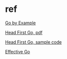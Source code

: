 # ref

[Go by Example](https://gobyexample.com/)

[Head First Go, pdf](https://edu.anarcho-copy.org/Programming%20Languages/Go/head-first-go-jay-mcgavren.pdf)

[Head First Go, sample code](https://headfirstgo.com/)

[Effective Go](https://golang.org/doc/effective_go)
